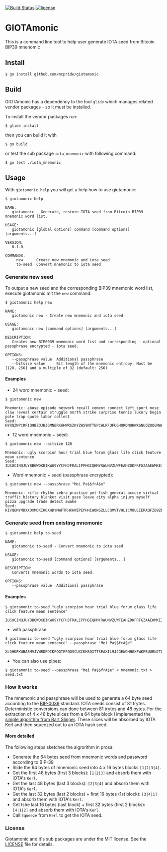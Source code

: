 [![Build Status](https://travis-ci.org/mcpride/giotamonic.svg?branch=master)](https://travis-ci.org/mcpride/giotamonic) [![license](https://img.shields.io/github/license/mashape/apistatus.svg?style=flat)](https://raw.githubusercontent.com/mcpride/giotamonic/master/LICENSE)


# GIOTAmonic

This is a command line tool to help user generate IOTA seed from Bitcoin BIP39 mnenomic

## Install

``` shell
$ go install github.com/mcpride/giotamonic
```

## Build

GIOTAmonic has a dependency to the tool `glide` which manages related vendor packages - so it must be installed.

To install the vendor packages run:

``` shell
$ glide install
```

then you can build it with

``` shell
$ go build
```

or test the sub package `iota_mnemonic` with following command:

``` shell
$ go test ./iota_mnemonic
```



## Usage

With `giotamonic help` you will get a help how to use giotamonic:

``` shell
$ giotamonic help

NAME:
   giotamonic - Generate, restore IOTA seed from Bitcoin BIP39 mnemonic word list.

USAGE:
   giotamonic [global options] command [command options] [arguments...]

VERSION:
   0.1.0

COMMANDS:
     new      Create new mnemonic and iota seed
     to-seed  Convert mnemonic to iota seed
```

### Generate new seed

To output a new seed and the corresponding BIP39 mnemonic word list, execute giotamonic mit the `new` command:

``` shell
$ giotamonic help new

NAME:
   giotamonic new - Create new mnemonic and iota seed

USAGE:
   giotamonic new [command options] [arguments...]

DESCRIPTION:
   Creates new BIP0039 mnemonic word list and corresponding - optional passphrase encrypted - iota seed.

OPTIONS:
   --passphrase value  Additional passphrase
   --bitsize value     Bit length of the mnemonic entropy. Must be [128, 256] and a multiple of 32 (default: 256)
```

#### Examples

* 24 word mnemonic + seed:
``` shell
$ giotamonic new

Mnemonic: abuse episode network recall cement connect left sport nose claw reveal certain struggle north strike surprise tennis luxury begin pole trap quote labor collect
Seed: HYRQZWPCRFIQ9BZOJBJGMNBRKAHWRSZKYZWS9NTTGPCWLRFUFUGHORONUHWXGNUQZUQGNWPPKUUEEXJQY
```

* 12 word mnemonic + seed:
``` shell
$ giotamonic new --bitsize 128

Mnemonic: ugly scorpion hour trial blue forum glass life click feature mean sentence
Seed: IUSOCINQJUYBBGWDKBIKWU9YYCFHJFRALIPPHGIQHMYRWUNVZLWFEAHZDKFRFGZAAEWMKEI9YTRRGCYZA
```

* Word mnemonic + seed (passphrase encrypted):
``` shell
$ giotamonic new --passphrase "Mei Pa$$frA$e"

Mnemonic: rifle rhythm zebra practice pet fish general accuse virtual traffic history blanket visit gaze leave city alpha injury myself pizza upgrade trade detect awake
Seed: KIVQGMYMDXXOXMDKIKOXHDYMWFTRHXHWZPEPHHIWONSZLLCQMVTVHLICMUUEIERAQFZB9ZPKKGHFBWCP9
```

### Generate seed from existing mnemonic

``` shell
$ giotamonic help to-seed

NAME:
   giotamonic to-seed - Convert mnemonic to iota seed

USAGE:
   giotamonic to-seed [command options] [arguments...]

DESCRIPTION:
   Converts mnemonic words to iota seed.

OPTIONS:
   --passphrase value  Additional passphrase
```

#### Examples

``` shell
$ giotamonic to-seed "ugly scorpion hour trial blue forum glass life click feature mean sentence"

IUSOCINQJUYBBGWDKBIKWU9YYCFHJFRALIPPHGIQHMYRWUNVZLWFEAHZDKFRFGZAAEWMKEI9YTRRGCYZA
```

* with passphrase:
``` shell
$ giotamonic to-seed "ugly scorpion hour trial blue forum glass life click feature mean sentence" --passphrase "Mei Pa$$frA$e"

XLQHKPKWBASMVJVWRDPDIKFOGTEFQGSCUXCKHSQXTTSEAXIL9JJGEWQHHGXFWKPBUUBNJTQEGEKPDSOKX
```

* You can also use pipes:
``` shell
$ giotamonic to-seed --passphrase "Mei Pa$$frA$e" < mnemonic.txt > seed.txt
```

### How it works

The mnemonic and passphrase will be used to generate a 64 byte seed according to the [BIP-0039](https://github.com/bitcoin/bips/blob/master/bip-0039.mediawiki) standard. IOTA seeds consist of 81 trytes. Deterministic conversions can done between 81 trytes and 48 bytes. For the extraction of 4 x 48 byte slices from a 64 byte block I implemented the [simple algorithm from Bart Slinger](https://github.com/iota-trezor/trezor-mcu/blob/25292640b560a644ebf88d0dae848e8928e68127/firmware/iota.c#L70). These slices will be absorbed by IOTA Kerl and then squeezed out to an IOTA hash seed.

#### More detailed

The following steps sketches the algrorithm in prosa:

* Generate the 64 bytes seed from mnemonic words and password according to BIP-39
* Slide the 64 bytes of mnemonic seed into 4 x 16 bytes blocks `[1|2|3|4]`.
* Get the first 48 bytes (first 3 blocks): `[1|2|3]` and absorb them with IOTA's `Kerl`.
* Get the last 48 bytes (last 3 blocks): `[2|3|4]` and absorb them with IOTA's `Kerl`.
* Get the last 32 bytes (last 2 blocks) + first 16 bytes (1st block): `[3|4|1]` and absorb them with IOTA's `Kerl`.
* Get tshe last 16 bytes (last block) + first 32 bytes (first 2 blocks): `[4|1|2]` and absorb them with IOTA's `Kerl`.
* Call `Squeeze` from `Kerl` to get the IOTA seed.

### License

Giotamonic and it's sub packages are under the MIT license. See the [LICENSE](LICENSE) file for details.

